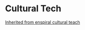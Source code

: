 # Cultural Tech

[Inherited from enspiral cultural teach](http://handbook.enspiral.com/cultural_tech.html)



